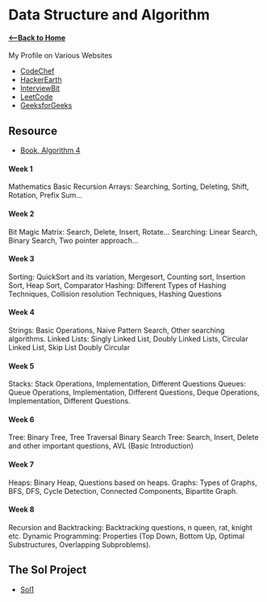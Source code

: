 # Data Structure and Algorithm

#### [<--Back to Home](../Readme.md)

My Profile on Various Websites
* [CodeChef](https://www.codechef.com/users/inanimate14)
* [HackerEarth](https://www.hackerearth.com/@harshityadav95)
* [InterviewBit](https://www.interviewbit.com/profile/harshityadav95)
* [LeetCode](https://leetcode.com/harshityadav95/)
* [GeeksforGeeks](https://auth.geeksforgeeks.org/user/harshityadav95/profile)

## Resource
* [Book, Algorithm 4](https://algs4.cs.princeton.edu/home/)

#### Week 1
Mathematics
Basic Recursion
Arrays: Searching, Sorting, Deleting, Shift, Rotation, Prefix Sum...

#### Week 2
Bit Magic
Matrix: Search, Delete, Insert, Rotate...
Searching: Linear Search, Binary Search, Two pointer approach...

#### Week 3
Sorting: QuickSort and its variation, Mergesort, Counting sort, Insertion Sort, Heap Sort, Comparator
Hashing: Different Types of Hashing Techniques, Collision resolution Techniques, Hashing Questions

#### Week 4
Strings: Basic Operations, Naive Pattern Search, Other searching algorithms.
Linked Lists: Singly Linked List, Doubly Linked Lists, Circular Linked List, Skip List Doubly Circular

#### Week 5
Stacks: Stack Operations, Implementation, Different Questions
Queues: Queue Operations, Implementation, Different Questions, Deque Operations, Implementation, Different Questions.

#### Week 6
Tree: Binary Tree, Tree Traversal
Binary Search Tree: Search, Insert, Delete and other important questions, AVL (Basic Introduction)

#### Week 7
Heaps: Binary Heap, Questions based on heaps.
Graphs: Types of Graphs, BFS, DFS, Cycle Detection, Connected Components, Bipartite Graph.

#### Week 8
Recursion and Backtracking: Backtracking questions, n queen, rat, knight etc.
Dynamic Programming: Properties (Top Down, Bottom Up, Optimal Substructures, Overlapping Subproblems).


## The Sol Project 

* [Sol1](sol1.md)